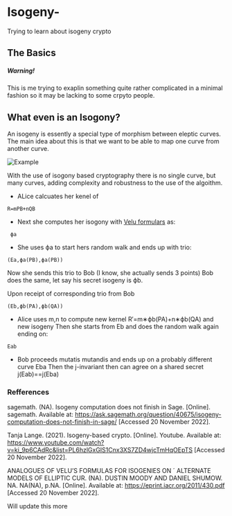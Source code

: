 # Isogeny-
Trying to learn about isogeny  crypto


## The Basics 

##### Warning!
This is me trying to exaplin something quite rather complicated in a minimal fashion so it may be lacking to some crpyto people. 


## What even is an Isogony?

An isogeny is essently a special type of morphism between eleptic curves. The main idea about this is that we want to be able to map one curve from another curve.

![Example](https://encrypted-tbn0.gstatic.com/images?q=tbn:ANd9GcSoCxuebe4c5Ci6mULqAMcMxqgk0GlR2KQXFaENeVaACuoHZEWZaPFI3Ykjzj1BclDMyxI&usqp=CAU)

With the use of isogony based cryptography there is no single curve, but many curves, adding complexity and robustness to the use of the algoithm. 

- ALice calcuates her kenel of 
```
R=mPB+nQB
```
 - Next she computes her isogony with [Velu formulars](https://eprint.iacr.org/2011/430.pdf) as:
```
 ϕa
```
- She uses ϕa to start hers random walk and ends up with trio:
```
(Ea,ϕa(PB),ϕa(PB))
```

Now she sends this trio to Bob (I know, she actually sends 3 points)
Bob does the same, let say his secret isogeny is ϕb. 

Upon receipt of corresponding trio from Bob 

```
(Eb,ϕb(PA),ϕb(QA))
```

 - Alice uses m,n to compute new kernel R′=m∗ϕb(PA)+n∗ϕb(QA) and new isogeny
Then she starts from Eb and does the random walk again ending on:
```
Eab
```
- Bob proceeds mutatis mutandis and ends up on a probably different curve Eba
 Then the j-invariant then can agree on a shared secret  j(Eab)==j(Eba)








### Refferences 


sagemath. (NA). Isogeny computation does not finish in Sage. [Online]. sagemath. Available at: https://ask.sagemath.org/question/40675/isogeny-computation-does-not-finish-in-sage/ [Accessed 20 November 2022].

Tanja Lange. (2021). Isogeny-based crypto. [Online]. Youtube. Available at: https://www.youtube.com/watch?v=ki_9p6CAdRc&list=PL6hzlGxGIS1Cnx3XS7ZD4wjcTmHqOEpTS [Accessed 20 November 2022].


ANALOGUES OF VELU’S FORMULAS FOR ISOGENIES ON ´ ALTERNATE MODELS OF ELLIPTIC CUR. (NA). DUSTIN MOODY AND DANIEL SHUMOW. NA. NA(NA), p.NA. [Online]. Available at: https://eprint.iacr.org/2011/430.pdf [Accessed 20 November 2022].


Will update this more 



